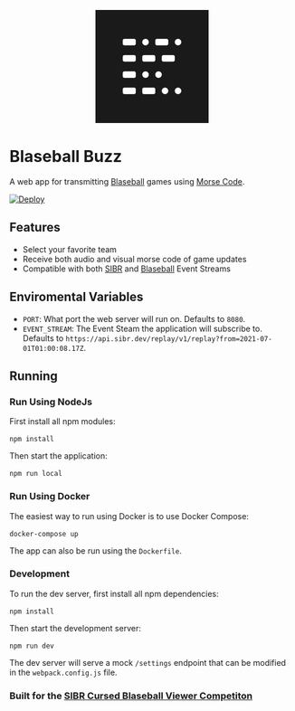 <div align="center">

![Icon](src/images/icon.svg)

</div>

# Blaseball Buzz

A web app for transmitting [Blaseball](https://blaseball.com) games using [Morse Code](https://en.wikipedia.org/wiki/Morse_code).

[![Deploy](https://www.herokucdn.com/deploy/button.svg)](https://heroku.com/deploy)

## Features

- Select your favorite team
- Receive both audio and visual morse code of game updates
- Compatible with both [SIBR](https://sibr.dev) and [Blaseball](https://blaseball.com) Event Streams

## Enviromental Variables

- `PORT`: What port the web server will run on. Defaults to `8080`.
- `EVENT_STREAM`: The Event Steam the application will subscribe to. Defaults to `https://api.sibr.dev/replay/v1/replay?from=2021-07-01T01:00:08.17Z`.

## Running

### Run Using NodeJs

First install all npm modules:

```
npm install
```

Then start the application:

```
npm run local
```

### Run Using Docker

The easiest way to run using Docker is to use Docker Compose:

```
docker-compose up
```

The app can also be run using the `Dockerfile`.

### Development

To run the dev server, first install all npm dependencies:

```
npm install
```

Then start the development server:

```
npm run dev
```

The dev server will serve a mock `/settings` endpoint that can be modified in the `webpack.config.js` file.

### Built for the [SIBR Cursed Blaseball Viewer Competiton](https://cursed.sibr.dev)
